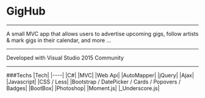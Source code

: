 # GigHub

---

A small MVC app that allows users to advertise upcoming gigs, follow artists & mark gigs in their calendar, and more ...

---

Developed with Visual Studio 2015 Community

---


###Techs
|Tech|
|----|
|C#|
|MVC|
|Web Api|
|AutoMapper|
|jQuery|
|Ajax|
|Javascript|
|CSS / Less|
|Bootstrap / DatePicker / Cards / Popovers / Badges|
|BootBox|
|Photoshop|
|Moment.js|
|_Underscore.js|

